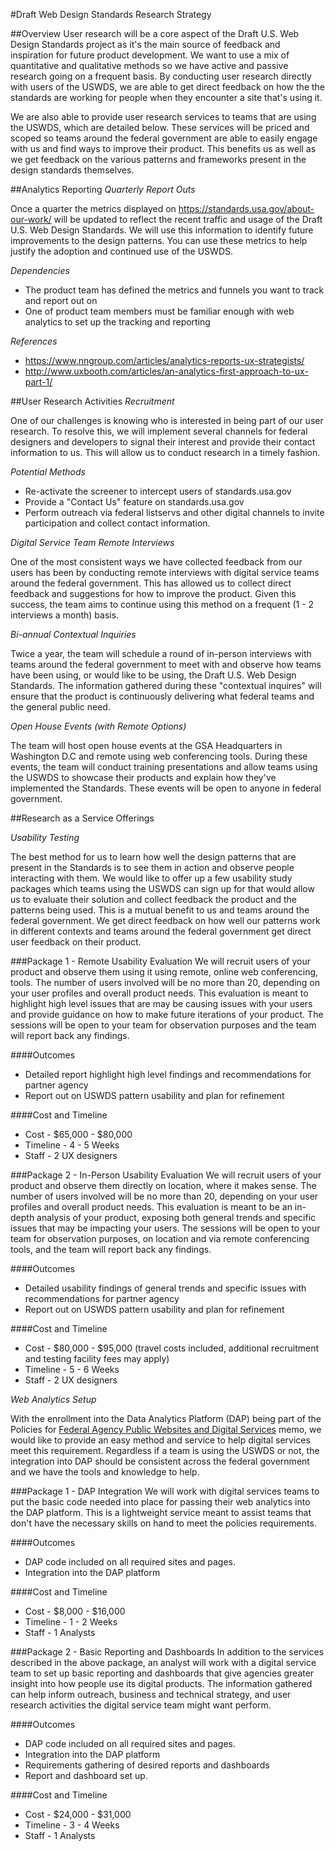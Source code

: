 #Draft Web Design Standards Research Strategy

##Overview
User research will be a core aspect of the Draft U.S. Web Design Standards project as it's the main source of feedback and inspiration for future product development. We want to use a mix of quantitative and qualitative methods so we have active and passive research going on a frequent basis. By conducting user research directly with users of the USWDS, we are able to get direct feedback on how the the standards are working for people when they encounter a site that's using it.

We are also able to provide user research services to teams that are using the USWDS, which are detailed below. These services will be priced and scoped so teams around the federal government are able to easily engage with us and find ways to improve their product. This benefits us as well as we get feedback on the various patterns and frameworks present in the design standards themselves.

##Analytics Reporting
_Quarterly Report Outs_

Once a quarter the metrics displayed on https://standards.usa.gov/about-our-work/ will be updated to reflect the recent traffic and usage of the Draft U.S. Web Design Standards. We will use this information to identify future improvements to the design patterns. You can use these metrics to help justify the adoption and continued use of the USWDS.

_Dependencies_
* The product team has defined the metrics and funnels you want to track and report out on
* One of product team members must be familiar enough with web analytics to set up the tracking and reporting

_References_
* https://www.nngroup.com/articles/analytics-reports-ux-strategists/
* http://www.uxbooth.com/articles/an-analytics-first-approach-to-ux-part-1/

##User Research Activities
_Recruitment_

One of our challenges is knowing who is interested in being part of our user research. To resolve this, we will implement several channels for federal designers and developers to signal their interest and provide their contact information to us. This will allow us to conduct research in a timely fashion.

_Potential Methods_
* Re-activate the screener to intercept users of standards.usa.gov
* Provide a "Contact Us" feature on standards.usa.gov
* Perform outreach via federal listservs and other digital channels to invite participation and collect contact information.

_Digital Service Team Remote Interviews_

One of the most consistent ways we have collected feedback from our users has been by conducting remote interviews with digital service teams around the federal government. This has allowed us to collect direct feedback and suggestions for how to improve the product. Given this success, the team aims to continue using this method on a frequent (1 - 2 interviews a month) basis.

_Bi-annual Contextual Inquiries_

Twice a year, the team will schedule a round of in-person interviews with teams around the federal government to meet with and observe how teams have been using, or would like to be using, the Draft U.S. Web Design Standards. The information gathered during these "contextual inquires" will ensure that the product is continuously delivering what federal teams and the general public need.

_Open House Events (with Remote Options)_

The team will host open house events at the GSA Headquarters in Washington D.C and remote using web conferencing tools. During these events, the team will conduct training presentations and allow teams using the USWDS to showcase their products and explain how they've implemented the Standards. These events will be open to anyone in federal government.

##Research as a Service Offerings

_Usability Testing_

The best method for us to learn how well the design patterns that are present in the Standards is to see them in action and observe people interacting with them. We would like to offer up a few usability study packages which teams using the USWDS can sign up for that would allow us to evaluate their solution and collect feedback the product and the patterns being used. This is a mutual benefit to us and teams around the federal government. We get direct feedback on how well our patterns work in different contexts and teams around the federal government get direct user feedback on their product.

###Package 1 - Remote Usability Evaluation
We will recruit users of your product and observe them using it using remote, online web conferencing, tools. The number of users involved will be no more than 20, depending on your user profiles and overall product needs. This evaluation is meant to highlight high level issues that are may be causing issues with your users and provide guidance on how to make future iterations of your product. The sessions will be open to your team for observation purposes and the team will report back any findings.

####Outcomes
* Detailed report highlight high level findings and recommendations for partner agency
* Report out on USWDS pattern usability and plan for refinement

####Cost and Timeline
* Cost - $65,000 - $80,000
* Timeline - 4 - 5 Weeks
* Staff - 2 UX designers

###Package 2 - In-Person Usability Evaluation
We will recruit users of your product and observe them directly on location, where it makes sense. The number of users involved will be no more than 20, depending on your user profiles and overall product needs. This evaluation is meant to be an in-depth analysis of your product, exposing both general trends and specific issues that may be impacting your users. The sessions will be open to your team for observation purposes, on location and via remote conferencing tools, and the team will report back any findings.

####Outcomes
* Detailed usability findings of general trends and specific issues with recommendations for partner agency
* Report out on USWDS pattern usability and plan for refinement

####Cost and Timeline
* Cost - $80,000 - $95,000 (travel costs included, additional recruitment and testing facility fees may apply)
* Timeline - 5 - 6 Weeks
* Staff - 2 UX designers

_Web Analytics Setup_

With the enrollment into the Data Analytics Platform (DAP) being part of the Policies for  <a href="https://www.whitehouse.gov/sites/default/files/omb/memoranda/2017/m-17-06.pdf">Federal Agency Public Websites and Digital Services</a> memo, we would like to provide an easy method and service to help digital services meet this requirement. Regardless if a team is using the USWDS or not, the integration into DAP should be consistent across the federal government and we have the tools and knowledge to help.

###Package 1 - DAP Integration
We will work with digital services teams to put the basic code needed into place for passing their web analytics into the DAP platform. This is a lightweight service meant to assist teams that don't have the necessary skills on hand to meet the policies requirements.

####Outcomes
* DAP code included on all required sites and pages.
* Integration into the DAP platform

####Cost and Timeline
* Cost - $8,000 - $16,000
* Timeline - 1 - 2 Weeks
* Staff - 1 Analysts

###Package 2 - Basic Reporting and Dashboards
In addition to the services described in the above package, an analyst will work with a digital service team to set up basic reporting and dashboards that give agencies greater insight into how people use its digital products. The information gathered can help inform outreach, business and technical strategy, and user research activities the digital service team might want perform.

####Outcomes
* DAP code included on all required sites and pages.
* Integration into the DAP platform
* Requirements gathering of desired reports and dashboards
* Report and dashboard set up.

####Cost and Timeline
* Cost - $24,000 - $31,000
* Timeline - 3 - 4 Weeks
* Staff - 1 Analysts
